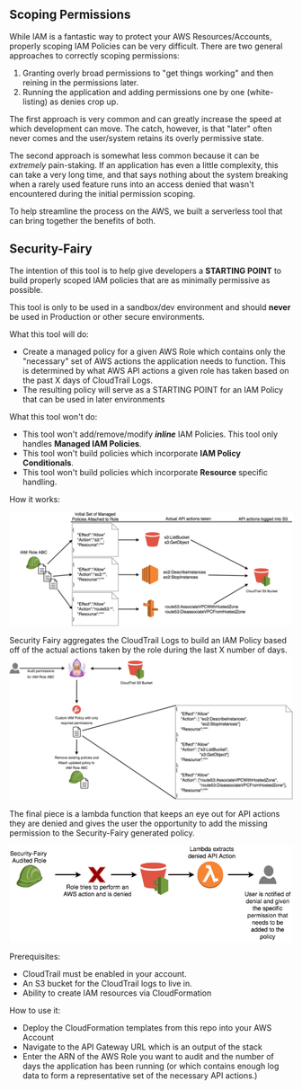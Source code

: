 ## Scoping Permissions

While IAM is a fantastic way to protect your AWS Resources/Accounts, properly scoping IAM Policies can be very difficult. There are two general approaches to correctly scoping permissions:

1. Granting overly broad permissions to "get things working" and then reining in the permissions later.
1. Running the application and adding permissions one by one (white-listing) as denies crop up.

The first approach is very common and can greatly increase the speed at which development can move. The catch, however, is that "later" often never comes and the user/system retains its overly permissive state.

The second approach is somewhat less common because it can be *extremely* pain-staking. If an application has even a little complexity, this can take a very long time, and that says nothing about the system breaking when a rarely used feature runs into an access denied that wasn't encountered during the initial permission scoping.

To help streamline the process on the AWS, we built a serverless tool that can bring together the benefits of both.

## Security-Fairy
The intention of this tool is to help give developers a **STARTING POINT** to build properly scoped IAM policies that are as minimally permissive as possible.

This tool is only to be used in a sandbox/dev environment and should **never** be used in Production or other secure environments.

What this tool will do:
- Create a managed policy for a given AWS Role which contains only the "necessary" set of AWS actions the application needs to function. This is determined by what AWS API actions a given role has taken based on the past X days of CloudTrail Logs.
- The resulting policy will serve as a STARTING POINT for an IAM Policy that can be used in later environments

What this tool won't do:
- This tool won't add/remove/modify ***inline*** IAM Policies. This tool only handles **Managed IAM Policies**.
- This tool won't build policies which incorporate **IAM Policy Conditionals**.
- This tool won't build policies which incorporate **Resource** specific handling.

How it works:

![](images/iam-role.png)<br>

Security Fairy aggregates the CloudTrail Logs to build an IAM Policy based off of the actual actions taken by the role during the last X number of days.
![](images/security-fairy.png)

The final piece is a lambda function that keeps an eye out for API actions they are denied and gives the user the opportunity to add the missing permission to the Security-Fairy generated policy.

![](images/security-fairy-remediation.png)

Prerequisites:
- CloudTrail must be enabled in your account.
- An S3 bucket for the CloudTrail logs to live in.
- Ability to create IAM resources via CloudFormation

How to use it:

- Deploy the CloudFormation templates from this repo into your AWS Account
- Navigate to the API Gateway URL which is an output of the stack
- Enter the ARN of the AWS Role you want to audit and the number of days the application has been running (or which contains enough log data to form a representative set of the necessary API actions.)
